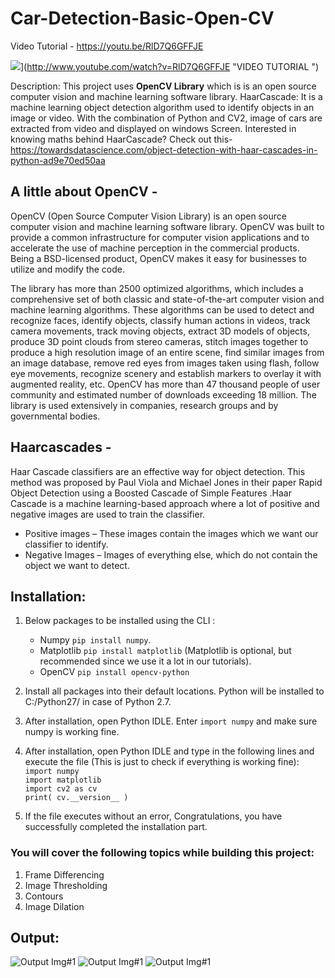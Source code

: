 # Car-Detection-Basic-Open-CV

Video Tutorial - https://youtu.be/RlD7Q6GFFJE

![](http://img.youtube.com/vi/RlD7Q6GFFJE/0.jpg)](http://www.youtube.com/watch?v=RlD7Q6GFFJE "VIDEO TUTORIAL ")

Description: This project uses __OpenCV Library__ which is is an open source computer vision and machine learning software library.
HaarCascade: It is a machine learning object detection algorithm used to identify objects in an image or video.
With the combination of Python and CV2, image of cars are extracted from video and displayed on windows Screen.
Interested in knowing maths behind HaarCascade? Check out this- https://towardsdatascience.com/object-detection-with-haar-cascades-in-python-ad9e70ed50aa

## A little about OpenCV -

OpenCV (Open Source Computer Vision Library) is an open source computer vision and machine learning software library. OpenCV was built to provide a common infrastructure for computer vision applications and to accelerate the use of machine perception in the commercial products. Being a BSD-licensed product, OpenCV makes it easy for businesses to utilize and modify the code.

The library has more than 2500 optimized algorithms, which includes a comprehensive set of both classic and state-of-the-art computer vision and machine learning algorithms. These algorithms can be used to detect and recognize faces, identify objects, classify human actions in videos, track camera movements, track moving objects, extract 3D models of objects, produce 3D point clouds from stereo cameras, stitch images together to produce a high resolution image of an entire scene, find similar images from an image database, remove red eyes from images taken using flash, follow eye movements, recognize scenery and establish markers to overlay it with augmented reality, etc. OpenCV has more than 47 thousand people of user community and estimated number of downloads exceeding 18 million. The library is used extensively in companies, research groups and by governmental bodies.

## Haarcascades -

Haar Cascade classifiers are an effective way for object detection. This method was proposed by Paul Viola and Michael Jones in their paper Rapid Object Detection using a Boosted Cascade of Simple Features .Haar Cascade is a machine learning-based approach where a lot of positive and negative images are used to train the classifier.

* Positive images – These images contain the images which we want our classifier to identify.
* Negative Images – Images of everything else, which do not contain the object we want to detect.

## Installation:
1. Below packages to be installed using the CLI :

    - Numpy `pip install numpy`.
    - Matplotlib `pip install matplotlib` (Matplotlib is optional, but recommended since we use it a lot in our tutorials).
    - OpenCV `pip install opencv-python`
    
2. Install all packages into their default locations. Python will be installed to C:/Python27/ in case of Python 2.7.
3. After installation, open Python IDLE. Enter `import numpy` and make sure numpy is working fine.
4. After installation, open Python IDLE and type in the following lines and execute the file (This is just to check if everything is working fine):<br>
  `import numpy`<br>
  `import matplotlib`<br>
  `import cv2 as cv`<br>
  `print( cv.__version__ )`
5. If the file executes without an error, Congratulations, you have successfully completed the installation part.

### You will cover the following topics while building this project:
1) Frame Differencing
2) Image Thresholding
3) Contours
4) Image Dilation

## Output:

![Output Img#1](https://github.com/SarthakRana/Car-Detection-Basic-Open-CV/blob/master/output_img1.png?raw=true)
![Output Img#1](https://github.com/SarthakRana/Car-Detection-Basic-Open-CV/blob/master/output_img2.png?raw=true)
![Output Img#1](https://github.com/SarthakRana/Car-Detection-Basic-Open-CV/blob/master/output_img3.png?raw=true)
